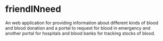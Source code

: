 # friendINneed

An web application for providing information about different kinds of blood and blood donation and a portal to request for blood in emergency and another portal for hospitals and blood banks for tracking stocks of blood.
